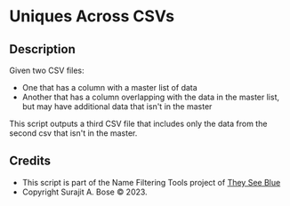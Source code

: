 # Uniques Across CSVs

## Description
Given two CSV files:
* One that has a column with a master list of data
* Another that has a column overlapping with the data in the master list, but may have additional data that isn't in the master

This script outputs a third CSV file that includes only the data from the second csv that isn't in the master. 

## Credits
- This script is part of the Name Filtering Tools project of [They See Blue](https://www.theyseeblue.org/)
- Copyright Surajit A. Bose © 2023.
